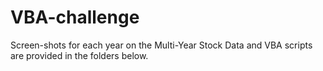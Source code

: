 # VBA-challenge
Screen-shots for each year on the Multi-Year Stock Data and VBA scripts are provided in the folders below.
